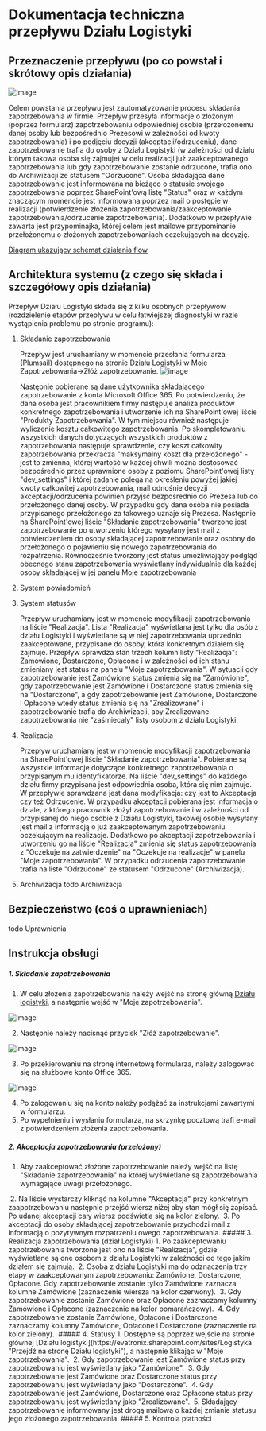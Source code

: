 # Dokumentacja techniczna przepływu Działu Logistyki

## Przeznaczenie przepływu (po co powstał i skrótowy opis działania)
![image](https://github.com/YellowMaster2/LogiFlow/blob/main/media/1.png?raw=true)


  Celem powstania przepływu jest zautomatyzowanie procesu składania zapotrzebowania w firmie. 
  Przepływ przesyła informacje o złożonym (poprzez formularz) zapotrzebowaniu odpowiedniej osobie (przełożonemu danej osoby lub bezpośrednio Prezesowi w zależności od kwoty zapotrzebowania) i po podjęciu decyzji (akceptacji/odrzuceniu), dane zapotrzebowanie trafia do osoby z Działu Logistyki (w zależności od działu którym takowa osoba się zajmuje) w celu realizacji już zaakceptowanego zapotrzebowania lub gdy zapotrzebowanie zostanie odrzucone, trafia ono do Archiwizacji ze statusem "Odrzucone". Osoba składająca dane zapotrzebowanie jest informowana na bieżąco o statusie swojego zapotrzebowania poprzez SharePoint'ową listę "Status" oraz w każdym znaczącym momencie jest informowana poprzez mail o postępie w realizacji (potwierdzenie złożenia zapotrzebowania/zaakceptowanie zapotrzebowania/odrzucenie zapotrzebowania).
  Dodatkowo w przepływie zawarta jest przypominajka, której celem jest mailowe  przypominanie  przełożonemu o złożonych zapotrzebowaniach oczekujących na decyzję.

  [Diagram ukazujący schemat działania flow](https://evatronix-my.sharepoint.com/:u:/p/slawomir_zyla/EdyBaoCOFFJCrlYMgJ33yJgBpljSFizM_o_xBd4VC2TB4A?e=gSnKod)

## Architektura systemu (z czego się składa i szczegółowy opis działania) 

  Przepływ Działu Logistyki składa się z kilku osobnych przepływów (rozdzielenie etapów przepływu w celu łatwiejszej diagnostyki w razie wystąpienia problemu po stronie programu):
   1. Składanie zapotrzebowania

      Przepływ jest uruchamiany w momencie przesłania formularza (Plumsail) dostępnego na stronie Działu Logistyki w Moje Zapotrzebowania→Złóż zapotrzebowanie.
      ![image](https://github.com/YellowMaster2/LogiFlow/blob/main/media/2.png?raw=true)


       Następnie pobierane są dane użytkownika składającego zapotrzebowanie z konta Microsoft Office 365. Po potwierdzeniu, że dana osoba jest pracownikiem firmy następuje analiza produktów konkretnego zapotrzebowania i utworzenie ich na SharePoint'owej liście "Produkty Zapotrzebowania". W tym miejscu również następuje wyliczenie kosztu całkowitego zapotrzebowania. Po skompletowaniu wszystkich danych dotyczących wszystkich produktów z zapotrzebowania następuje sprawdzenie, czy koszt całkowity zapotrzebowania przekracza "maksymalny koszt dla przełożonego" - jest to zmienna, której wartość w każdej chwili można dostosować bezpośrednio przez uprawnione osoby z poziomu SharePoint'owej listy "dev_settings" i której zadanie polega na określeniu powyżej jakiej kwoty całkowitej zapotrzebowania, mail odnośnie decyzji akceptacji/odrzucenia powinien przyjść bezpośrednio do Prezesa lub do przełożonego danej osoby. W przypadku gdy dana osoba nie posiada przypisanego przełożonego za takowego uznaje się Prezesa. Następnie na SharePoint'owej liście "Składanie zapotrzebowania" tworzone jest zapotrzebowanie po utworzeniu którego wysyłany jest mail z potwierdzeniem do osoby składającej zapotrzebowanie oraz osobny do przełożonego o pojawieniu się nowego zapotrzebowania do rozpatrzenia. Równocześnie tworzony jest status umożliwiający podgląd obecnego stanu zapotrzebowania wyświetlany indywidualnie dla każdej osoby składającej w jej panelu Moje zapotrzebowania

   2. System powiadomień
   3. System statusów
    
      Przepływ uruchamiany jest w momencie modyfikacji zapotrzebowania na liście "Realizacja". Lista "Realizacja" wyświetlana jest tylko dla osób z działu Logistyki i wyświetlane są w niej zapotrzebowania uprzednio zaakceptowane, przypisane do osoby, która konkretnym działem się zajmuje. Przepływ sprawdza stan trzech kolumn listy "Realizacja": Zamówione, Dostarczone, Opłacone i w zależności od ich stanu zmieniany jest status na panelu "Moje zapotrzebowania". W sytuacji gdy zapotrzebowanie jest Zamówione status zmienia się na "Zamówione", gdy zapotrzebowanie jest Zamówione i Dostarczone status zmienia się na "Dostarczone", a gdy zapotrzebowanie jest Zamówione, Dostarczone i Opłacone wtedy status zmienia się na "Zrealizowane" i zapotrzebowanie trafia do Archiwizacji, aby Zrealizowane zapotrzebowania nie "zaśmiecały" listy osobom z działu Logistyki.  
   
   4. Realizacja

      Przepływ uruchamiany jest w momencie modyfikacji zapotrzebowania na SharePoint'owej liście "Składanie zapotrzebowania". Pobierane są wszystkie informacje dotyczące konkretnego zapotrzebowania o przypisanym mu identyfikatorze. Na liście "dev_settings" do każdego działu firmy przypisana jest odpowiednia osoba, która się nim zajmuje. W przepływie sprawdzana jest dana modyfikacja: czy jest to Akceptacja czy też Odrzucenie. W przypadku akceptacji pobierana jest informacja o dziale, z którego pracownik złożył zapotrzebowanie i w zależności od przypisanej do niego osobie z Działu Logistyki, takowej osobie wysyłany jest mail z informacją o już zaakceptowanym zapotrzebowaniu oczekującym na realizacje. Dodatkowo po akceptacji zapotrzebowania i utworzeniu go na liście "Realizacja" zmienia się status zapotrzebowania z "Oczekuje na zatwierdzenie" na "Oczekuje na realizacje" w panelu "Moje zapotrzebowania". W przypadku odrzucenia zapotrzebowanie trafia na liste "Odrzucone" ze statusem "Odrzucone" (Archiwizacja). 
      
   5. Archiwizacja
   todo Archiwizacja

## Bezpieczeństwo (coś o uprawnieniach)
todo Uprawnienia
## Instrukcja obsługi
##### 1. Składanie zapotrzebowania
1. W celu złożenia zapotrzebowania należy wejść na stronę główną [Działu logistyki](https://evatronix.sharepoint.com/sites/Logistyka "Przejdź na stronę Działu logistyki"), a następnie wejść w "Moje zapotrzebowania".

![image](https://github.com/YellowMaster2/LogiFlow/blob/main/media/3.png?raw=true)

2. Następnie należy nacisnąć przycisk "Złóż zapotrzebowanie".

![image](https://github.com/YellowMaster2/LogiFlow/blob/main/media/4.png?raw=true)

3. Po przekierowaniu na stronę internetową formularza, należy zalogować się na służbowe konto Office 365.

![image](https://github.com/YellowMaster2/LogiFlow/blob/main/media/5.png?raw=true)

4. Po zalogowaniu się na konto należy podążać za instrukcjami zawartymi w formularzu.
5. Po wypełnieniu i wysłaniu formularza, na skrzynkę pocztową trafi e-mail z potwierdzeniem złożenia zapotrzebowania.

##### 2. Akceptacja zapotrzebowania (przełożony)
1. Aby zaakceptować złożone zapotrzebowanie należy wejść na listę "Składanie zapotrzebowania" na której wyświetlane są zapotrzebowania wymagające uwagi przełożonego.
<image>
2. Na liście wystarczy kliknąć na kolumne "Akceptacja" przy konkretnym zaapotrzebowaniu następnie przejść wiersz niżej aby stan mógł się zapisać. Po udanej akceptacji cały wiersz podświetla się na kolor zielony.
<image>
3. Po akceptacji do osoby składającej zapotrzebowanie przychodzi mail z informacją o pozytywnym rozpatrzeniu owego zapotrzebowania.
##### 3. Realizacja zapotrzebowania (dział Logistyki)
1. Po zaakceptowaniu zapotrzebowania tworzone jest ono na liście "Realizacja", gdzie wyświetlane są one osobom z działu Logistyki w zależności od tego jakim działem się zajmują.
<image>
2. Osoba z działu Logistyki ma do odznaczenia trzy etapy w zaakceptowanym zapotrzebowaniu: Zamówione, Dostarczone, Opłacone. Gdy zapotrzebowanie zostanie tylko Zamówione zaznacza kolumne Zamówione (zaznaczenie wiersza na kolor czerwony).
<image>
3. Gdy zapotrzebowanie zostanie Zamówione oraz Opłacone zaznaczamy kolumny Zamówione i Opłacone (zaznaczenie na kolor pomarańczowy).
<image>
4. Gdy zapotrzebowanie zostanie Zamówione, Opłacone i Dostarczone zaznaczamy kolumny Zamówione, Opłacone i Dostarczone (zaznaczenie na kolor zielony).
<image>
##### 4. Statusy
1. Dostępne są poprzez wejście na stronie głównej [Działu logistyki](https://evatronix.sharepoint.com/sites/Logistyka "Przejdź na stronę Działu logistyki"), a następnie klikając w "Moje zapotrzebowania".
<image>
2. Gdy zapotrzebowanie jest Zamówione status przy zapotrzebowaniu jest wyświetlany jako "Zamówione".
<image>
3. Gdy zapotrzebowanie jest Zamówione oraz Dostarczone status przy zapotrzebowaniu jest wyświetlany jako "Dostarczone".
<image>
4. Gdy zapotrzebowanie jest Zamówione, Dostarczone oraz Opłacone status przy zapotrzebowaniu jest wyświetlany jako "Zrealizowane".
<image>
5. Składający zapotrzebowanie informowany jest drogą mailową o każdej zmianie statusu jego złożonego zapotrzebowania.
##### 5. Kontrola płatności

